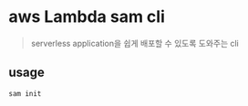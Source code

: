 # aws Lambda sam cli

> serverless application을 쉽게 배포할 수 있도록 도와주는 cli

## usage

```sh
sam init
```
